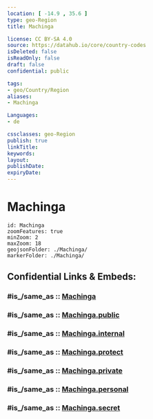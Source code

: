 ```yaml
---
location: [ -14.9 , 35.6 ] 
type: geo-Region
title: Machinga

license: CC BY-SA 4.0
source: https://datahub.io/core/country-codes
isDeleted: false
isReadOnly: false
draft: false
confidential: public

tags:
- geo/Country/Region
aliases:
- Machinga

Languages:
- de

cssclasses: geo-Region
publish: true
linkTitle: 
keywords: 
layout: 
publishDate: 
expiryDate: 
---
```


# Machinga

```leaflet
id: Machinga
zoomFeatures: true 
minZoom: 2 
maxZoom: 18
geojsonFolder: ./Machinga/
markerFolder: ./Machinga/
```


## Confidential Links & Embeds: 

### #is_/same_as :: [Machinga](/_Standards/Earth/Continent/Africa/Africa~East/Malawi/Districts~Malawi/Machinga.md) 

### #is_/same_as :: [Machinga.public](/_public/Earth/Continent/Africa/Africa~East/Malawi/Districts~Malawi/Machinga.public.md) 

### #is_/same_as :: [Machinga.internal](/_internal/Earth/Continent/Africa/Africa~East/Malawi/Districts~Malawi/Machinga.internal.md) 

### #is_/same_as :: [Machinga.protect](/_protect/Earth/Continent/Africa/Africa~East/Malawi/Districts~Malawi/Machinga.protect.md) 

### #is_/same_as :: [Machinga.private](/_private/Earth/Continent/Africa/Africa~East/Malawi/Districts~Malawi/Machinga.private.md) 

### #is_/same_as :: [Machinga.personal](/_personal/Earth/Continent/Africa/Africa~East/Malawi/Districts~Malawi/Machinga.personal.md) 

### #is_/same_as :: [Machinga.secret](/_secret/Earth/Continent/Africa/Africa~East/Malawi/Districts~Malawi/Machinga.secret.md)

